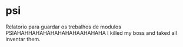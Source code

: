 # psi
Relatorio para guardar os trebalhos de modulos PSIAHAHHAHAHAHAHAHAHAAHAHAHA
I killed my boss and taked all inventar them.
